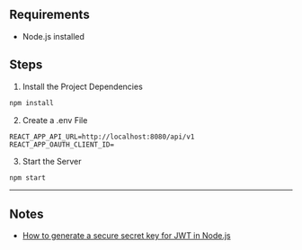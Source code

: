 ## Requirements
- Node.js installed

## Steps

1. Install the Project Dependencies
```bash
npm install
```
2. Create a .env File
```env
REACT_APP_API_URL=http://localhost:8080/api/v1
REACT_APP_OAUTH_CLIENT_ID=
```
3. Start the Server
```bash
npm start
```
- - -

## Notes
* [How to generate a secure secret key for JWT in Node.js](https://chatgpt.com/share/45e1da19-7d2c-463c-ad11-a17c0c67d828)